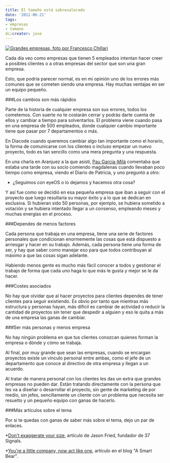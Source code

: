 ```yaml
---
title: El tamaño está sobrevalorado
date: '2011-06-21'
tags:
- empresas
- tamano
dc:creator: jose
---
```


[![Grandes empresas, foto por Francesco Chillari](http://blog.diacode.com/wp-content/uploads/2011/06/4852934543_9f916e6777_o1.jpeg)](http://blog.diacode.com/el-tamano-esta-sobrevalorado)

Cada día veo como empresas que tienen 5 empleados intentan hacer creer a posibles clientes o a otras empresas del sector que son una gran empresa.

Esto, que podría parecer normal, es en mi opinión uno de los errores más comunes que se cometen siendo una empresa. Hay muchas ventajas en ser un equipo pequeño.




###Los cambios son más rápidos

Parte de la historia de cualquier empresa son sus errores, todos los cometemos. Con suerte no te costarán cerrar y podrás darte cuenta de ellos y cambiar a tiempo para solventarlos. El problema viene cuando pasa en una empresa de 500 empleados, donde cualquier cambio importante tiene que pasar por 7 departamentos o más.

En Diacode cuando queremos cambiar algo tan importante como el horario, la forma de comunicarse con los clientes o incluso empezar un nuevo proyecto, todo es tan sencillo como una mera pregunta y una respuesta.

En una charla en Aranjuez a la que asistí, 
[Pau Garcia-Milà](http://pau.garcia-mila.com/) comentaba que estaba una tarde con su socio comiendo magdalenas cuando llevaban poco tiempo como empresa, viendo el Diario de Patricia, y uno preguntó a otro:

- ¿Seguimos con eyeOS o lo dejamos y hacemos otra cosa?

Y así fue como se decidió en esa pequeña empresa que iban a seguir con el proyecto que luego resultaría su mayor éxito y a lo que se dedican en exclusiva. Si hubieran sido 50 personas, por ejemplo, se hubiera sometido a votación y se hubiera intentado llegar a un consenso, empleando meses y muchas energías en el proceso.

###Dependes de menos factores

Cada persona que trabaja en una empresa, tiene una serie de factores personales que condicionan enormemente las cosas que está dispuesto a arriesgar y hacer en su trabajo. Además, cada persona tiene una forma de ser, y hay que saber como manejar eso para que todos contribuyan al máximo a que las cosas sigan adelante.

Habiendo menos gente es mucho más fácil conocer a todos y gestionar el trabajo de forma que cada uno haga lo que más le gusta y mejor se le da hacer.

###Costes asociados

No hay que olvidar que al hacer proyectos para clientes dependes de tener clientes para seguir existiendo. Es obvio por tanto que mientras más estructura y personas hayan, más difícil es cambiar de actividad o reducir la cantidad de proyectos sin tener que despedir a alguien y eso le quita a más de una empresa las ganas de cambiar.

###Ser más personas y menos empresa

No hay ningún problema en que tus clientes conozcan quienes forman la empresa o dónde y cómo se trabaja.

Al final, por muy grande que sean las empresas, cuando se encargan proyectos existe un vínculo personal entre ambas, como el jefe de un departamento que conoce al directivo de otra empresa y llegan a un acuerdo.

Al tratar de manera personal con los clientes les das un extra que grandes empresas no pueden dar. Están tratando directamente con la persona que les va a diseñar o desarrollar el proyecto, sin gente de marketing de por medio, sin jefes, sencillamente un cliente con un problema que necesita ser resuelto y un pequeño equipo con ganas de hacerlo.

###Más artículos sobre el tema

Por si te quedas con ganas de saber más sobre el tema, dejo un par de enlaces.

*[Don't exaggerate your size](http://www.inc.com/magazine/201106/dont-exaggerate-your-size.html), artículo de Jason Fried, fundador de 37 Signals.

	
*[You're a little company, now act like one](http://blog.asmartbear.com/youre-a-little-company-now-act-like-one.html), artículo en el blog "A Smart Bear".
